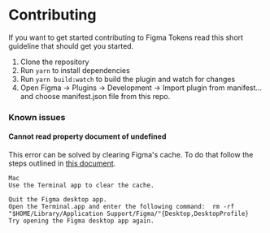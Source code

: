 # Contributing

If you want to get started contributing to Figma Tokens read this short guideline that should get you started.

1. Clone the repository
2. Run `yarn` to install dependencies
3. Run `yarn build:watch` to build the plugin and watch for changes
4. Open Figma -> Plugins -> Development -> Import plugin from manifest... and choose manifest.json file from this repo.


### Known issues
 
#### Cannot read property document of undefined

This error can be solved by clearing Figma's cache. To do that follow the steps outlined in [this document](https://help.figma.com/hc/en-us/articles/360040328553-Can-I-work-offline-with-Figma-#clear-data).
 
```
Mac
Use the Terminal app to clear the cache.

Quit the Figma desktop app.
Open the Terminal.app and enter the following command:  rm -rf "$HOME/Library/Application Support/Figma/"{Desktop,DesktopProfile}
Try opening the Figma desktop app again.
```
